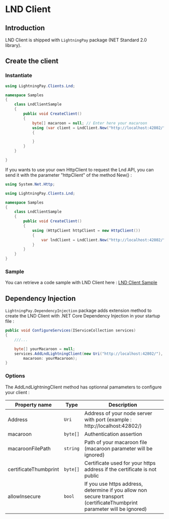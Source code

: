 # LND Client

## Introduction

LND Client is shipped with `LightningPay` package (NET Standard 2.0 library).

## Create the client

### Instantiate

```c#
using LightningPay.Clients.Lnd;

namespace Samples
{
    class LndClientSample
    {
        public void CreateClient()
        {
            byte[] macaroon = null; // Enter here your macaroon
            using (var client = LndClient.New("http://localhost:42802/", macaroon))
            {

            }
        }
    }

}
```

If you wants to use your own HttpClient to request the Lnd API, you can send it with the parameter "httpClient" of the method New() : 

```c#
using System.Net.Http;

using LightningPay.Clients.Lnd;

namespace Samples
{
    class LndClientSample
    {
        public void CreateClient()
        {
            using (HttpClient httpClient = new HttpClient())
            {
                var lndClient = LndClient.New("http://localhost:42802/", httpClient: httpClient);
            }
        }
    }
}
```

### Sample

You can retrieve a code sample with LND Client here : [LND Client Sample](/samples/LightningPay.Samples.Console/LndClientSample.cs)

## Dependency Injection

`LightningPay.DependencyInjection` package adds extension method to create the LND Client with .NET Core Dependency Injection in your startup file : 

```c#
public void ConfigureServices(IServiceCollection services)
{
	///...

	byte[] yourMacaroon = null;
	services.AddLndLightningClient(new Uri("http://localhost:42802/"),
		macaroon: yourMacaroon);
}


```

### Options

The AddLndLightningClient method has optionnal pamameters to configure your client : 

| Property name         | Type     | Description                                                  |
| --------------------- | -------- | ------------------------------------------------------------ |
| Address               | `Uri`    | Address of your node server with port (example : http://localhost:42802/) |
| macaroon              | `byte[]` | Authentication assertion                                     |
| macaroonFilePath      | `string` | Path of your macaroon file (macaroon parameter will be ignored) |
| certificateThumbprint | `byte[]` | Certificate used for your https address if the certificate is not public |
| allowInsecure         | `bool`   | If you use https address, determine if you allow non secure transport (certificateThumbprint parameter will be ignored) |